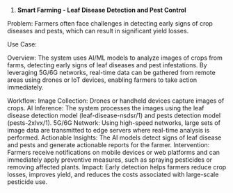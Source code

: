 1. **Smart Farming - Leaf Disease Detection and Pest Control**

Problem: Farmers often face challenges in detecting early signs of crop diseases and pests, which can result in significant yield losses.

Use Case:

Overview:
The system uses AI/ML models to analyze images of crops from farms, detecting early signs of leaf diseases and pest infestations. By leveraging 5G/6G networks, real-time data can be gathered from remote areas using drones or IoT devices, enabling farmers to take action immediately.

Workflow:
Image Collection: Drones or handheld devices capture images of crops.
AI Inference: The system processes the images using the leaf disease detection model (leaf-disease-nsdsr/1) and pests detection model (pests-2xlvx/1).
5G/6G Network: Using high-speed networks, large sets of image data are transmitted to edge servers where real-time analysis is performed.
Actionable Insights: The AI models detect signs of leaf disease and pests and generate actionable reports for the farmer.
Intervention: Farmers receive notifications on mobile devices or web platforms and can immediately apply preventive measures, such as spraying pesticides or removing affected plants.
Impact: Early detection helps farmers reduce crop losses, improves yield, and reduces the costs associated with large-scale pesticide use.

